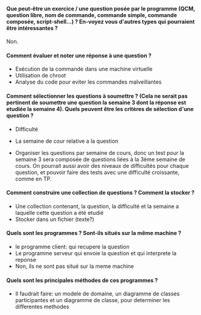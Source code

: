 #### Que peut-être un exercice / une question posée par le programme (QCM, question libre, nom de commande, commande simple, commande composée, script-shell...) ? En-voyez vous d'autres types qui pourraient être intéressantes ?

Non.

#### Comment évaluer et noter une réponse à une question ?

* Exécution de la commande dans une machine virtuelle
* Utilisation de chroot
* Analyse du code pour eviter les commandes malveillantes

#### Comment sélectionner les questions à soumettre ? (Cela ne serait pas pertinent de soumettre une question la semaine 3 dont la réponse est etudiée la semaine 4). Quels peuvent être les critères de sélection d'une question ?

* Difficulté
* La semaine de cour relative a la question

* Organiser les questions par semaine de cours, donc un test pour la semaine 3 sera composée de questions liées à la 3ème semaine de cours. On pourrait aussi avoir des niveaux de difficultés pour chaque question, et pouvoir faire des tests avec une difficulté croissante, comme en TP.


#### Comment construire une collection de questions ? Comment la stocker ?

* Une collection contenant, la question, la difficulté et la semaine a laquelle cette question a été etudié
* Stocker dans un fichier (texte?)

#### Quels sont les programmes ? Sont-ils situés sur la même machine ?

* le programme client: qui recupere la question
* Le programme serveur qui envoie la question et qui interprete la reponse
* Non, ils ne sont pas situé sur la meme machine

#### Quels sont les principales méthodes de ces programmes ?

* Il faudrait faire: un modele de domaine, un diagramme de classes participantes et un diagramme de classe, pour determiner les differentes methodes 
